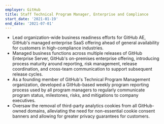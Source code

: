 ```yaml
---
employer: GitHub
title: Staff Technical Program Manager, Enterprise and Compliance
start_date: '2021-01-19'
end_date: '2021-07-01'
---
```


* Lead organization-wide business readiness efforts for GitHub AE, GitHub's managed enterprise SaaS offering ahead of general availability for customers in high-compliance industries.
* Managed business functions across multiple releases of GitHub Enterprise Server, GitHub's on-premises enterprise offering, introducing process maturity around reporting, risk management, release coordination, and cross-team communication to support subsequent release cycles.
* As a founding member of GitHub's Technical Program Management organization, developed a GitHub-based weekly program reporting process used by all program managers to regularly communicate program status, milestones, risks, and mitigations to company executives.
* Oversaw the removal of third-party analytics cookies from all GitHub-owned domains, alleviating the need for non-essential cookie consent banners and allowing for greater privacy guarantees for customers.
